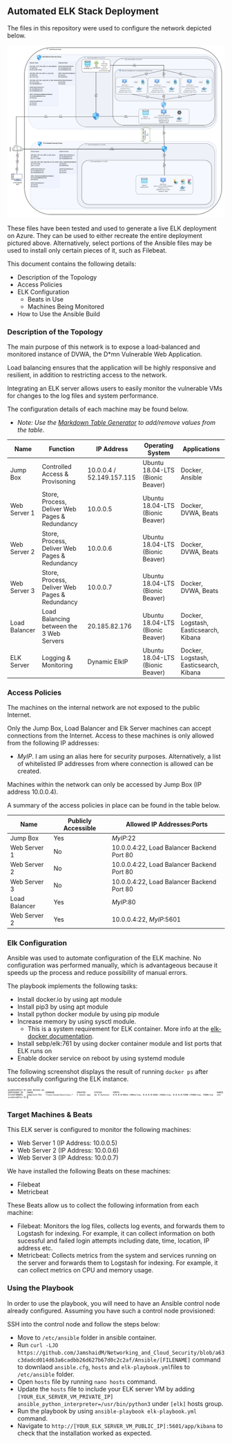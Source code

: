 ## Automated ELK Stack Deployment

The files in this repository were used to configure the network depicted below.

![Network Diagram](Diagrams/Red_and_ELK_Network_Cloud_Setup.png)

These files have been tested and used to generate a live ELK deployment on Azure. They can be used to either recreate the entire deployment pictured above. Alternatively, select portions of the Ansible files may be used to install only certain pieces of it, such as Filebeat.

This document contains the following details:
- Description of the Topology
- Access Policies
- ELK Configuration
  - Beats in Use
  - Machines Being Monitored
- How to Use the Ansible Build

### Description of the Topology

The main purpose of this network is to expose a load-balanced and monitored instance of DVWA, the D*mn Vulnerable Web Application.

Load balancing ensures that the application will be highly responsive and resilient, in addition to restricting access to the network.

Integrating an ELK server allows users to easily monitor the vulnerable VMs for changes to the log files and system performance.

The configuration details of each machine may be found below.
  - _Note: Use the [Markdown Table Generator](http://www.tablesgenerator.com/markdown_tables) to add/remove values from the table_.

| Name         | Function                                       | IP Address   | Operating System                 | Applications                           |
|--------------|------------------------------------------------|--------------|----------------------------------|----------------------------------------|
| Jump Box     | Controlled Access & Provisoning                | 10.0.0.4 / 52.149.157.115 | Ubuntu 18.04-LTS (Bionic Beaver) | Docker, Ansible                        |
| Web Server 1 | Store, Process, Deliver Web Pages & Redundancy | 10.0.0.5     | Ubuntu 18.04-LTS (Bionic Beaver) | Docker, DVWA, Beats                    |
| Web Server 2 | Store, Process, Deliver Web Pages & Redundancy | 10.0.0.6     | Ubuntu 18.04-LTS (Bionic Beaver) | Docker, DVWA, Beats                    |
| Web Server 3 | Store, Process, Deliver Web Pages & Redundancy | 10.0.0.7     | Ubuntu 18.04-LTS (Bionic Beaver) | Docker, DVWA, Beats                    |
| Load Balancer| Load Balancing between the 3 Web Servers       | 20.185.82.176| Ubuntu 18.04-LTS (Bionic Beaver) | Docker, Logstash, Easticsearch, Kibana |
| ELK Server   | Logging & Monitoring                           | Dynamic ElkIP| Ubuntu 18.04-LTS (Bionic Beaver) | Docker, Logstash, Easticsearch, Kibana |

### Access Policies

The machines on the internal network are not exposed to the public Internet. 

Only the Jump Box, Load Balancer and Elk Server machines can accept connections from the Internet. Access to these machines is only allowed from the following IP addresses:
- _MyIP_. I am using an alias here for security purposes. Alternatively, a list of whitelisted IP addresses from where connection is allowed can be created.

Machines within the network can only be accessed by Jump Box (IP address 10.0.0.4).

A summary of the access policies in place can be found in the table below.

| Name         | Publicly Accessible | Allowed IP Addresses:Ports                 |
|--------------|---------------------|--------------------------------------------|
| Jump Box     | Yes                 | _MyIP_:22                                  |
| Web Server 1 | No                  | 10.0.0.4:22, Load Balancer Backend Port 80 |
| Web Server 2 | No                  | 10.0.0.4:22, Load Balancer Backend Port 80 |
| Web Server 3 | No                  | 10.0.0.4:22, Load Balancer Backend Port 80 |
| Load Balancer| Yes                 | _MyIP_:80                                  |
| Web Server 2 | Yes                 | 10.0.0.4:22, _MyIP_:5601                   |

### Elk Configuration

Ansible was used to automate configuration of the ELK machine. No configuration was performed manually, which is advantageous because it speeds up the process and reduce possibility of manual errors.

The playbook implements the following tasks:
- Install docker.io by using apt module
- Install pip3 by using apt module
- Install python docker module by using pip module
- Increase memory by using sysctl module. 
   - This is a system requirement for ELK container. More info at the [elk-docker documentation](https://elk-docker.readthedocs.io/#prerequisites).
- Install sebp/elk:761 by using docker container module and list ports that ELK runs on
- Enable docker service on reboot by using systemd module

The following screenshot displays the result of running `docker ps` after successfully configuring the ELK instance.

![Screenshot of docker ps output](Diagrams/docker_ps_output.png)

### Target Machines & Beats
This ELK server is configured to monitor the following machines:
- Web Server 1 (IP Address: 10.0.0.5)
- Web Server 2 (IP Address: 10.0.0.6)
- Web Server 3 (IP Address: 10.0.0.7)

We have installed the following Beats on these machines:
- Filebeat
- Metricbeat

These Beats allow us to collect the following information from each machine:
- Filebeat: Monitors the log files, collects log events, and forwards them to Logstash for indexing. For example, it can collect information on both sucessful and failed login attempts including date, time, location, IP address etc.
- Metricbeat: Collects metrics from the system and services running on the server and forwards them to Logstash for indexing. For example, it can collect metrics on CPU and memory usage.

### Using the Playbook
In order to use the playbook, you will need to have an Ansible control node already configured. Assuming you have such a control node provisioned: 

SSH into the control node and follow the steps below:
- Move to `/etc/ansible` folder in ansible container.
- Run `curl -LJO https://github.com/JamshaidM/Networking_and_Cloud_Security/blob/a63c3dadcd014d63a6cadbb26d627b67d0c2c2af/Ansible/[FILENAME]` command to downlaod `ansible.cfg`, `hosts` and `elk-playbook.yml`files to `/etc/ansible` folder.
- Open `hosts` file by running `nano hosts` command.
- Update the `hosts` file to include your ELK server VM by adding `[YOUR_ELK_SERVER_VM_PRIVATE_IP] ansible_python_interpreter=/usr/bin/python3` under `[elk]` hosts group. 
- Run the playbook by using `ansible-playbook elk-playbook.yml` command.
- Navigate to `http://[YOUR_ELK_SERVER_VM_PUBLIC_IP]:5601/app/kibana` to check that the installation worked as expected.
